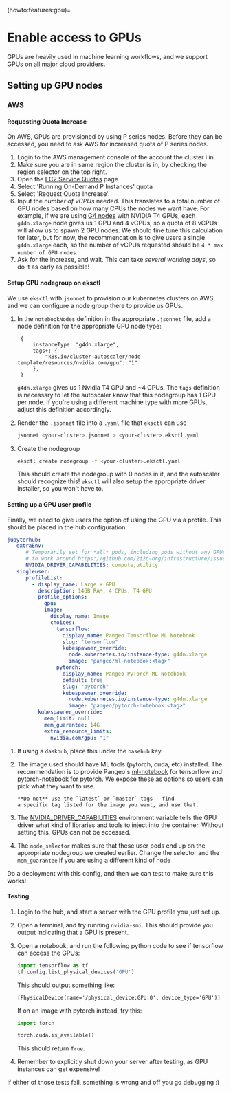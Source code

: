 (howto:features:gpu)=
# Enable access to GPUs

GPUs are heavily used in machine learning workflows, and we support
GPUs on all major cloud providers.

## Setting up GPU nodes

### AWS

#### Requesting Quota Increase

On AWS, GPUs are provisioned by using P series nodes. Before they
can be accessed, you need to ask AWS for increased quota of P
series nodes.

1. Login to the AWS management console of the account the cluster i
   in.
2. Make sure you are in same region the cluster is in, by checking the
   region selector on the top right.
3. Open the [EC2 Service Quotas](https://us-west-2.console.aws.amazon.com/servicequotas/home/services/ec2/quotas)
   page
4. Select 'Running On-Demand P Instances' quota
5. Select 'Request Quota Increase'.
6. Input the *number of vCPUs* needed. This translates to a total
   number of GPU nodes based on how many CPUs the nodes we want have.
   For example, if we are using [G4 nodes](https://aws.amazon.com/ec2/instance-types/g4/)
   with NVIDIA T4 GPUs, each `g4dn.xlarge` node gives us 1 GPU and
   4 vCPUs, so a quota of 8 vCPUs will allow us to spawn 2 GPU nodes.
   We should fine tune this calculation for later, but for now, the
   recommendation is to give users a single `g4dn.xlarge` each, so the number
   of vCPUs requested should be `4 * max number of GPU nodes`.
7. Ask for the increase, and wait. This can take *several working days*,
   so do it as early as possible!

#### Setup GPU nodegroup on eksctl

We use `eksctl` with `jsonnet` to provision our kubernetes clusters on
AWS, and we can configure a node group there to provide us GPUs.

1. In the `notebookNodes` definition in the appropriate `.jsonnet` file,
   add a node definition for the appropriate GPU node type:


   ```
    {
        instanceType: "g4dn.xlarge",
        tags+: {
            "k8s.io/cluster-autoscaler/node-template/resources/nvidia.com/gpu": "1"
        },
    }
   ```

   `g4dn.xlarge` gives us 1 Nvidia T4 GPU and ~4 CPUs. The `tags` definition
   is necessary to let the autoscaler know that this nodegroup has
   1 GPU per node. If you're using a different machine type with
   more GPUs, adjust this definition accordingly.

2. Render the `.jsonnet` file into a `.yaml` file that `eksctl` can use

   ```bash
   jsonnet <your-cluster>.jsonnet > <your-cluster>.eksctl.yaml
   ```

3. Create the nodegroup

   ```bash
   eksctl create nodegroup -f <your-cluster>.eksctl.yaml
   ```

   This should create the nodegroup with 0 nodes in it, and the
   autoscaler should recognize this! `eksctl` will also setup the
   appropriate driver installer, so you won't have to.

#### Setting up a GPU user profile

Finally, we need to give users the option of using the GPU via
a profile. This should be placed in the hub configuration:

```yaml
jupyterhub:
   extraEnv:
      # Temporarily set for *all* pods, including pods without any GPUs,
      # to work around https://github.com/2i2c-org/infrastructure/issues/1530
      NVIDIA_DRIVER_CAPABILITIES: compute,utility
   singleuser:
      profileList:
        - display_name: Large + GPU
          description: 14GB RAM, 4 CPUs, T4 GPU
          profile_options:
            gpu:
            image:
              display_name: Image
              choices:
                tensorflow:
                  display_name: Pangeo Tensorflow ML Notebook
                  slug: "tensorflow"
                  kubespawner_override:
                    node.kubernetes.io/instance-type: g4dn.xlarge
                    image: "pangeo/ml-notebook:<tag>"
                pytorch:
                  display_name: Pangeo PyTorch ML Notebook
                  default: true
                  slug: "pytorch"
                  kubespawner_override:
                    node.kubernetes.io/instance-type: g4dn.xlarge
                    image: "pangeo/pytorch-notebook:<tag>"
          kubespawner_override:
            mem_limit: null
            mem_guarantee: 14G
            extra_resource_limits:
              nvidia.com/gpu: "1"
```

1. If using a `daskhub`, place this under the `basehub` key.
2. The image used should have ML tools (pytorch, cuda, etc)
   installed. The recommendation is to provide Pangeo's
   [ml-notebook](https://hub.docker.com/r/pangeo/ml-notebook)
   for tensorflow and [pytorch-notebook](https://hub.docker.com/r/pangeo/pytorch-notebook)
   for pytorch. We expose these as options so users can pick what they want
   to use.

   ```{warning}
   **Do not** use the `latest` or `master` tags - find
   a specific tag listed for the image you want, and use that.
   ```
3. The [NVIDIA_DRIVER_CAPABILITIES](https://docs.nvidia.com/datacenter/cloud-native/container-toolkit/user-guide.html#driver-capabilities)
   environment variable tells the GPU driver what kind of libraries
   and tools to inject into the container. Without setting this,
   GPUs can not be accessed.
4. The `node_selector` makes sure that these user pods end up on
   the appropriate nodegroup we created earlier. Change the selector
   and the `mem_guarantee` if you are using a different kind of node

Do a deployment with this config, and then we can test to make sure
this works!

#### Testing

1. Login to the hub, and start a server with the GPU profile you
   just set up.
2. Open a terminal, and try running `nvidia-smi`. This should provide
   you output indicating that a GPU is present.
3. Open a notebook, and run the following python code to see if
   tensorflow can access the GPUs:

   ```python
   import tensorflow as tf
   tf.config.list_physical_devices('GPU')
   ```

   This should output something like:

   ```
   [PhysicalDevice(name='/physical_device:GPU:0', device_type='GPU')]
   ```

   If on an image with pytorch instead, try this:
   ```python
   import torch

   torch.cuda.is_available()
   ```

   This should return `True`.
4. Remember to explicitly shut down your server after testing,
   as GPU instances can get expensive!

If either of those tests fail, something is wrong and off you go debugging :)